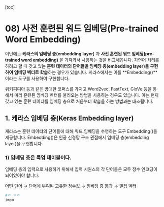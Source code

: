 [toc]

# 08) 사전 훈련된 워드 임베딩(Pre-trained Word Embedding)

이번에는 **케라스의 임베딩 층(embedding layer)** 과 **사전 훈련된 워드 임베딩(pre-trained word embedding)** 을 가져와서 사용하는 것을 비교해봅니다. 자연어 처리를 하려고 할 때 갖고 있는 **훈련 데이터의 단어들을 임베딩 층(embedding layer)을 구현하여 임베딩 벡터로 학습**하는 경우가 있습니다. 케라스에서는 이를 **Embedding()**이라는 도구를 사용하여 구현합니다.

위키피디아 등과 같은 방대한 코퍼스를 가지고 Word2vec, FastText, GloVe 등을 통해서 미리 훈련된 임베딩 벡터를 불러오는 방법을 사용하는 경우도 있습니다. 이는 현재 갖고 있는 훈련 데이터를 임베딩 층으로 처음부터 학습을 하는 방법과는 대조됩니다.

## **1. 케라스 임베딩 층(Keras Embedding layer)**

케라스는 훈련 데이터의 단어들에 대해 워드 임베딩을 수행하는 도구 Embedding()을 제공합니다. Embedding()은 인공 신경망 구조 관점에서 임베딩 층(embedding layer)을 구현합니다.

### **1) 임베딩 층은 룩업 테이블이다.**

임베딩 층의 입력으로 사용하기 위해서 입력 시퀀스의 각 단어들은 모두 정수 인코딩이 되어있어야 합니다.

어떤 단어 → 단어에 부여된 고유한 정수값 → 임베딩 층 통과 → 밀집 벡터

```python
#ㅇ ㅈㅇ
impo
```



